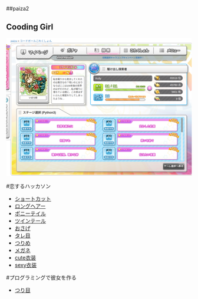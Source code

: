 ##paiza2

## Cooding Girl

![Coding Girl](./image/codinggirl.png)


#恋するハッカソン
 
- [ショートカット](./hackthon/shortcat.py)
- [ ロングヘアー](./hackthon/longhear.py)
- [ポニーテイル](./hackthon/ponytail.py)
- [ツインテール](./hackthon/twintail.py)
- [おさげ](./hackthon/osage.py)
- [タレ目](./hackthon/tareme.py)
- [つりめ](./hackthon/turime.py)
- [メガネ](./hackthon/megane.py)
- [cute衣装](./hackthon/cutecostume.py)
- [sexy衣装](./hackthon/sexy.py)




#プログラミングで彼女を作る

- [つり目](./paiza2/turime.py)
